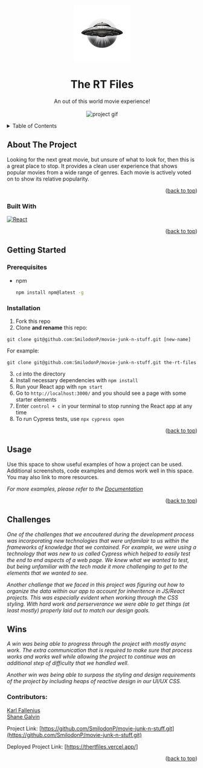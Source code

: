 
<a id="readme-top"></a>

<!-- PROJECT LOGO -->
<br />
<div align="center">
    <img src="src/App/assets/RT_logo.png" alt="Logo" width="150" height="150">
  </a>

  <h1 align="center">The RT Files</h1>

  <p align="center">
    An out of this world movie experience!
    <br />
    <br />
    <img src="README_assets/ezgif.com-optimize.gif", alt="project gif">
  </p>
</div>


<!-- TABLE OF CONTENTS -->
<details>
  <summary>Table of Contents</summary>
  <ol>
    <li>
      <a href="#about-the-project">About The Project</a>
      <ul>
        <li><a href="#built-with">Built With</a></li>
      </ul>
    </li>
    <li>
      <a href="#getting-started">Getting Started</a>
      <ul>
        <li><a href="#prerequisites">Prerequisites</a></li>
        <li><a href="#installation">Installation</a></li>
      </ul>
    </li>
    <li><a href="#usage">Usage</a></li>
    <li><a href="#challenges">Challenges</a></li>
    <li><a href="#wins">Wins</a></li>
    <li><a href="#contributors">Contributors</a></li>
  </ol>
</details>



<!-- ABOUT THE PROJECT -->
## About The Project

Looking for the next great movie, but unsure of what to look for, then this is a great place to stop. It provides a clean user experience that shows popular movies from a wide range of genres. Each movie is actively voted on to show its relative popularity.


<p align="right">(<a href="#readme-top">back to top</a>)</p>



### Built With

[![React][React.js]][React-url]

<p align="right">(<a href="#readme-top">back to top</a>)</p>


## Getting Started

### Prerequisites


* npm
  ```sh
  npm install npm@latest -g
  ```

### Installation

1.  Fork this repo
2.  Clone **and rename** this repo: 
```
git clone git@github.com:SmilodonP/movie-junk-n-stuff.git [new-name]
```  
   For example: 
```
git clone git@github.com:SmilodonP/movie-junk-n-stuff.git the-rt-files
```
3.  `cd` into the directory
4.  Install necessary dependencies with `npm install`
5.  Run your React app with `npm start`
6.  Go to `http://localhost:3000/` and you should see a page with some starter elements
7.  Enter `control + c` in your terminal to stop running the React app at any time
8. To run Cypress tests, use `npx cypress open`
<p align="right">(<a href="#readme-top">back to top</a>)</p>



<!-- USAGE EXAMPLES -->
## Usage

Use this space to show useful examples of how a project can be used. Additional screenshots, code examples and demos work well in this space. You may also link to more resources.

_For more examples, please refer to the [Documentation](https://example.com)_

<p align="right">(<a href="#readme-top">back to top</a>)</p>

## Challenges

_One of the challenges that we encoutered during the development process was incorporating new technologies that were unfamilair to us within the frameworks of knowledge that we contained. For example, we were using a technology that was new to us called Cypress which helped to easily test the end to end aspects of a web page. We knew what we wanted to test, but being unfamiliar with the tech made it more challenging to get to the elements that we wanted to see._

_Another challenge that we faced in this project was figuring out how to organize the data within our app to account for inheritence in JS/React projects. This was especially evident when working through the CSS styling. With hard work and perserverance we were able to get things (at least mostly) properly laid out to match our design goals._

## Wins

_A win was being able to progress through the project with mostly async work. The extra communication that is required to make sure that process works and works well while allowing the project to continue was an additional step of difficulty that we handled well._

_Another win was being able to surpass the styling and design requirements of the project by including heaps of reactive design in our UI/UX CSS._

### Contributors:

<a href="https://github.com/SmilodonP">Karl Fallenius</a>
<br>
<a href="https://github.com/Sgalvin36">Shane Galvin</a>

Project Link: [https://github.com/SmilodonP/movie-junk-n-stuff.git](https://github.com/SmilodonP/movie-junk-n-stuff.git)

Deployed Project Link: [https://thertfiles.vercel.app/]

<p align="right">(<a href="#readme-top">back to top</a>)</p>

[React.js]: https://img.shields.io/badge/React-20232A?style=for-the-badge&logo=react&logoColor=61DAFB
[React-url]: https://reactjs.org/
